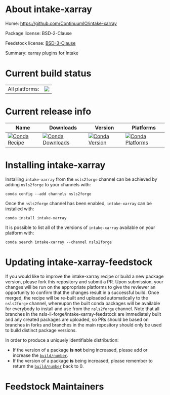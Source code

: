 About intake-xarray
===================

Home: https://github.com/ContinuumIO/intake-xarray

Package license: BSD-2-Clause

Feedstock license: [BSD-3-Clause](https://github.com/nsls-ii-forge/intake-xarray-feedstock/blob/master/LICENSE.txt)

Summary: xarray plugins for Intake

Current build status
====================


<table><tr><td>All platforms:</td>
    <td>
      <a href="https://dev.azure.com/nsls2forge/nsls2forge/_build/latest?definitionId=96&branchName=master">
        <img src="https://dev.azure.com/nsls2forge/nsls2forge/_apis/build/status/intake-xarray-feedstock?branchName=master">
      </a>
    </td>
  </tr>
</table>

Current release info
====================

| Name | Downloads | Version | Platforms |
| --- | --- | --- | --- |
| [![Conda Recipe](https://img.shields.io/badge/recipe-intake--xarray-green.svg)](https://anaconda.org/nsls2forge/intake-xarray) | [![Conda Downloads](https://img.shields.io/conda/dn/nsls2forge/intake-xarray.svg)](https://anaconda.org/nsls2forge/intake-xarray) | [![Conda Version](https://img.shields.io/conda/vn/nsls2forge/intake-xarray.svg)](https://anaconda.org/nsls2forge/intake-xarray) | [![Conda Platforms](https://img.shields.io/conda/pn/nsls2forge/intake-xarray.svg)](https://anaconda.org/nsls2forge/intake-xarray) |

Installing intake-xarray
========================

Installing `intake-xarray` from the `nsls2forge` channel can be achieved by adding `nsls2forge` to your channels with:

```
conda config --add channels nsls2forge
```

Once the `nsls2forge` channel has been enabled, `intake-xarray` can be installed with:

```
conda install intake-xarray
```

It is possible to list all of the versions of `intake-xarray` available on your platform with:

```
conda search intake-xarray --channel nsls2forge
```




Updating intake-xarray-feedstock
================================

If you would like to improve the intake-xarray recipe or build a new
package version, please fork this repository and submit a PR. Upon submission,
your changes will be run on the appropriate platforms to give the reviewer an
opportunity to confirm that the changes result in a successful build. Once
merged, the recipe will be re-built and uploaded automatically to the
`nsls2forge` channel, whereupon the built conda packages will be available for
everybody to install and use from the `nsls2forge` channel.
Note that all branches in the nsls-ii-forge/intake-xarray-feedstock are
immediately built and any created packages are uploaded, so PRs should be based
on branches in forks and branches in the main repository should only be used to
build distinct package versions.

In order to produce a uniquely identifiable distribution:
 * If the version of a package **is not** being increased, please add or increase
   the [``build/number``](https://docs.conda.io/projects/conda-build/en/latest/resources/define-metadata.html#build-number-and-string).
 * If the version of a package **is** being increased, please remember to return
   the [``build/number``](https://docs.conda.io/projects/conda-build/en/latest/resources/define-metadata.html#build-number-and-string)
   back to 0.

Feedstock Maintainers
=====================


